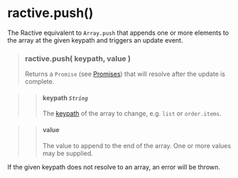 # ractive.push()

The Ractive equivalent to ```Array.push``` that appends one or more elements to the array at the given keypath and triggers an update event.

> ### ractive.push( keypath, value )
> Returns a `Promise` (see [Promises](Promises.md)) that will resolve after the update is complete.

> > #### **keypath** *`String`*
> > The [keypath](keypaths.md) of the array to change, e.g. `list` or `order.items`.

> > #### **value**
> > The value to append to the end of the array. One or more values may be supplied.

If the given keypath does not resolve to an array, an error will be thrown.
